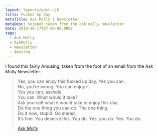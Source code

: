 ```yaml
---
layout: layouts/post.njk
title: Fucked Up Day
metaTitle: Ask Molly | Newsletter
metaDesc: Snippet taken from the ask molly newsletter
date: 2019-10-17T07:00:00.000Z
tags:
  - Ask Molly
  - AskMolly
  - Newslatter
  - Amusing
---
```

I found this fairly Amusing, taken from the foot of an email from the Ask Molly Newsletter. 
<blockquote>

Yes, you can enjoy this fucked up day. Yes you can. <br>
No, you’re wrong. You can enjoy it.<br>
Yes you can, asshole. <br>
You can. What would it take?<br> 
Ask yourself what it would take to enjoy this day.<br> 
Do the one thing you can do. The one thing.<br>
Do it now, stupid. Go ahead. <br>
It’s fine. You deserve this. You do. Yes, you do. Yes. You do.<br>

<cite> [Ask Molly](https://askmolly.substack.com/)</cite>

 </blockquote>

